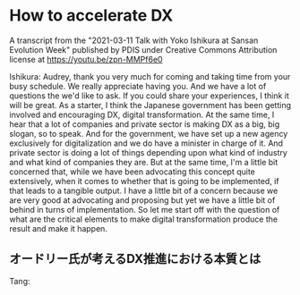 # How to accelerate DX

A transcript from the "2021-03-11 Talk with Yoko Ishikura at Sansan Evolution Week" published by PDIS under Creative Commons Attribution license at https://youtu.be/zpn-MMPf6e0

Ishikura: Audrey, thank you very much for coming and taking time from your busy schedule. We really appreciate having you. And we have a lot of questions the we'd like to ask. If you could share your experiences, I think it will be great. As a starter, I think the Japanese government has been getting involved and encouraging DX, digital transformation. At the same time, I hear that a lot of companies and private sector is making DX as a big, big slogan, so to speak. And for the government, we have set up a new agency exclusively for digitalization and we do have a minister in charge of it. And private sector is doing a lot of things depending upon what kind of industry and what kind of companies they are. But at the same time, I'm a little bit concerned that, while we have been advocating this concept quite extensively, when it comes to whether that is going to be implemented, if that leads to a tangible output. I have a little bit of a concern because we are very good at advocating and proposing but yet we have a little bit of behind in turns of implementation. So let me start off with the question of what are the critical elements to make digital transformation produce the result and make it happen.

## オードリー氏が考えるDX推進における本質とは

Tang:
